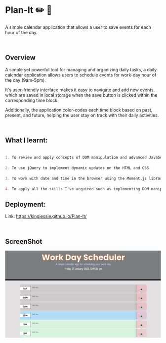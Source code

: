 # Plan-It ✏️ 📆 
A simple calendar application that allows a user to save events for each hour of the day.

<br>

## Overview
A simple yet powerful tool for managing and organizing daily tasks, a daily calendar application allows users to schedule events for work-day hour of the day (9am-5pm).

It's user-friendly interface makes it easy to navigate and add new events, which are saved in local storage when the save button is clicked within the corresponding time block. 

Additionally, the application color-codes each time block based on past, present, and future, helping the user stay on track with their daily activities.

<br>

## What I learnt:

```md

1. To review and apply concepts of DOM manipulation and advanced JavaScript in the development of the application.

2. To use jQuery to implement dynamic updates on the HTML and CSS.

3. To work with date and time in the browser using the Moment.js library.

4. To apply all the skills I've acquired such as implementing DOM manipulation strategies with jQuery, developing small games using JavaScript and jQuery, and creating time-based operations using Moment.js, in building the application.

```

## Deployment:
Link: https://kingjessie.github.io/Plan-It/


<br>

## ScreenShot
![index.html screenshot](./images/Screenshot%202023-01-27%20at%2012.45.32.png)